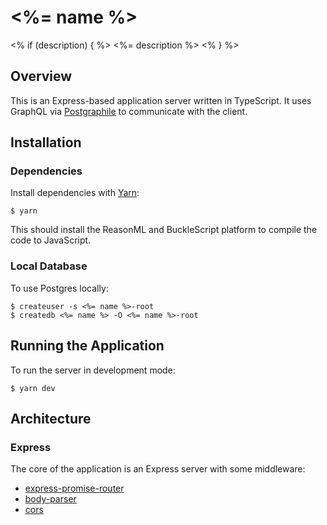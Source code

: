# <%= name %>
<% if (description) { %>
<%= description %>
<% } %>
## Overview

This is an Express-based application server written in TypeScript. It uses GraphQL via [Postgraphile](https://www.graphile.org/) to communicate with the client.

## Installation

### Dependencies

Install dependencies with [Yarn](http://yarnpkg.com):

    $ yarn

This should install the ReasonML and BuckleScript platform to compile the code to JavaScript.

### Local Database

To use Postgres locally:

    $ createuser -s <%= name %>-root
    $ createdb <%= name %> -O <%= name %>-root

## Running the Application

To run the server in development mode:

    $ yarn dev

## Architecture

### Express

The core of the application is an Express server with some middleware:

* [express-promise-router](https://www.npmjs.com/package/express-promise-router)
* [body-parser](https://github.com/expressjs/body-parser)
* [cors](https://github.com/expressjs/cors)
